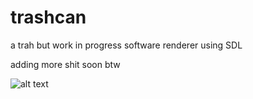 # trashcan
 a trah but work in progress software renderer using SDL
 

 adding more shit soon btw




 ![alt text](https://external-content.duckduckgo.com/iu/?u=https%3A%2F%2Fwww.goingconcern.com%2Fwp-content%2Fuploads%2F2018%2F11%2Fdumpsterfire-1.jpg&f=1&nofb=1&ipt=5c05a1efb5322b66274913bd1e3577eb9a6d02c11fc110ba0425c3772f326d1c&ipo=images)